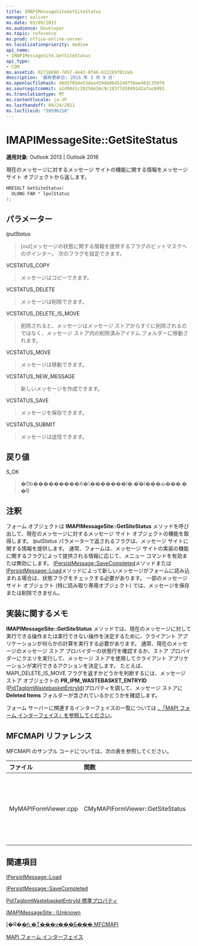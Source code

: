 ```yaml
---
title: IMAPIMessageSiteGetSiteStatus
manager: soliver
ms.date: 03/09/2015
ms.audience: Developer
ms.topic: reference
ms.prod: office-online-server
ms.localizationpriority: medium
api_name:
- IMAPIMessageSite.GetSiteStatus
api_type:
- COM
ms.assetid: 02718898-7857-4e43-8f46-622269f812e6
description: '最終更新日: 2015 年 3 月 9 日'
ms.openlocfilehash: 48d5f054e53daa4594b06d5240f50ae403c359f0
ms.sourcegitcommit: a1d9041c20256616c9c183f7d1049142a7ac6991
ms.translationtype: MT
ms.contentlocale: ja-JP
ms.lasthandoff: 09/24/2021
ms.locfileid: "59596210"
---
```

# <a name="imapimessagesitegetsitestatus"></a>IMAPIMessageSite::GetSiteStatus

  
  
**適用対象**: Outlook 2013 | Outlook 2016 
  
現在のメッセージに対するメッセージ サイトの機能に関する情報をメッセージ サイト オブジェクトから返します。
  
```cpp
HRESULT GetSiteStatus(
  ULONG FAR * lpulStatus
);
```

## <a name="parameters"></a>パラメーター

 _lpulStatus_
  
> [out]メッセージの状態に関する情報を提供するフラグのビットマスクへのポインター。 次のフラグを設定できます。
    
VCSTATUS_COPY 
  
> メッセージはコピーできます。 
    
VCSTATUS_DELETE 
  
> メッセージは削除できます。
    
VCSTATUS_DELETE_IS_MOVE 
  
> 削除されると、メッセージはメッセージ ストアからすぐに削除されるのではなく、メッセージ ストア内の削除済みアイテム フォルダーに移動されます。 
    
VCSTATUS_MOVE 
  
> メッセージは移動できます。
    
VCSTATUS_NEW_MESSAGE 
  
> 新しいメッセージを作成できます。
    
VCSTATUS_SAVE 
  
> メッセージを保存できます。
    
VCSTATUS_SUBMIT 
  
> メッセージは送信できます。
    
## <a name="return-value"></a>戻り値

S_OK 
  
> �ʘb���������A�\�������l�܂��͒l���Ԃ���܂��B
    
## <a name="remarks"></a>注釈

フォーム オブジェクトは **IMAPIMessageSite::GetSiteStatus** メソッドを呼び出して、現在のメッセージに対するメッセージ サイト オブジェクトの機能を取得します。 _lpulStatus_ パラメーターで返されるフラグは、メッセージ サイトに関する情報を提供します。 通常、フォームは、メッセージ サイトの実装の機能に関するフラグによって提供される情報に応じて、メニュー コマンドを有効または無効にします。 [IPersistMessage::SaveCompleted](ipersistmessage-savecompleted.md)メソッドまたは[IPersistMessage::Load](ipersistmessage-load.md)メソッドによって新しいメッセージがフォームに読み込まれる場合は、状態フラグをチェックする必要があります。 一部のメッセージ サイト オブジェクト (特に読み取り専用オブジェクト) では、メッセージを保存または削除できません。 
  
## <a name="notes-to-implementers"></a>実装に関するメモ

**IMAPIMessageSite::GetSiteStatus** メソッドでは、現在のメッセージに対して実行できる操作または実行できない操作を決定するために、クライアント アプリケーションが何らかの計算を実行する必要があります。 通常、現在のメッセージのメッセージ ストア プロバイダーの状態行を確認するか、ストア プロバイダーにクエリを実行して、メッセージ ストアを使用してクライアント アプリケーションが実行できるアクションを決定します。 たとえば、MAPI_DELETE_IS_MOVE フラグを返すかどうかを判断するには、メッセージ ストア オブジェクトの **PR_IPM_WASTEBASKET_ENTRYID** ([PidTagIpmWastebasketEntryId)](pidtagipmwastebasketentryid-canonical-property.md)プロパティを調して、メッセージ ストアに **Deleted Items** フォルダーが含されているかどうかを確認します。 
  
フォーム サーバーに関連するインターフェイスの一覧については [、「MAPI フォーム インターフェイス」を参照してください](mapi-form-interfaces.md)。
  
## <a name="mfcmapi-reference"></a>MFCMAPI リファレンス

MFCMAPI のサンプル コードについては、次の表を参照してください。
  
|**ファイル**|**関数**|**コメント**|
|:-----|:-----|:-----|
|MyMAPIFormViewer.cpp  <br/> |CMyMAPIFormViewer::GetSiteStatus  <br/> |MFCMAPI は **IMAPIMessageSite::GetSiteStatus** メソッドを使用して、指定されたサイトの状態を取得します。 このメソッドは、VCSTATUS_NEW_MESSAGE、VCSTATUS_SAVE、またはVCSTATUS_SUBMIT。  <br/> |
   
## <a name="see-also"></a>関連項目



[IPersistMessage::Load](ipersistmessage-load.md)
  
[IPersistMessage::SaveCompleted](ipersistmessage-savecompleted.md)
  
[PidTagIpmWastebasketEntryId 標準プロパティ](pidtagipmwastebasketentryid-canonical-property.md)
  
[IMAPIMessageSite : IUnknown](imapimessagesiteiunknown.md)


[�R�[�h �T���v���Ƃ��� MFCMAPI](mfcmapi-as-a-code-sample.md)
  
[MAPI フォーム インターフェイス](mapi-form-interfaces.md)

